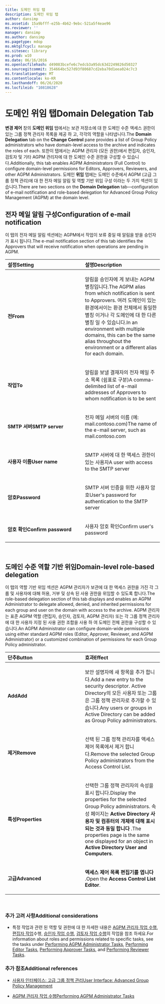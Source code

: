 ```yaml
---
title: 도메인 위임 탭
description: 도메인 위임 탭
author: dansimp
ms.assetid: 15a9bfff-e25b-4b62-9ebc-521a5f4eae96
ms.reviewer: ''
manager: dansimp
ms.author: dansimp
ms.pagetype: mdop
ms.mktglfcycl: manage
ms.sitesec: library
ms.prod: w10
ms.date: 06/16/2016
ms.openlocfilehash: d49083bcefe6c7edcb3a95dc63d2249826d50327
ms.sourcegitcommit: 354664bc527d93f80687cd2eba70d1eea024c7c3
ms.translationtype: MT
ms.contentlocale: ko-KR
ms.lasthandoff: 06/26/2020
ms.locfileid: "10818628"
---
```

# <span data-ttu-id="bd69a-103">도메인 위임 탭</span><span class="sxs-lookup"><span data-stu-id="bd69a-103">Domain Delegation Tab</span></span>


<span data-ttu-id="bd69a-104">**변경 제어** 창의 **도메인 위임** 탭에서는 보관 저장소에 대 한 도메인 수준 액세스 권한이 있는 그룹 정책 관리자 목록을 제공 하 고, 각각의 역할을 나타냅니다.</span><span class="sxs-lookup"><span data-stu-id="bd69a-104">The **Domain Delegation** tab on the **Change Control** pane provides a list of Group Policy administrators who have domain-level access to the archive and indicates the roles of each.</span></span> <span data-ttu-id="bd69a-105">또한이 탭에서는 AGPM 관리자 (모든 권한)에서 편집자, 승인자, 검토자 및 기타 AGPM 관리자에 대 한 도메인 수준 권한을 구성할 수 있습니다.</span><span class="sxs-lookup"><span data-stu-id="bd69a-105">Additionally, this tab enables AGPM Administrators (Full Control) to configure domain-level permissions for Editors, Approvers, Reviewers, and other AGPM Administrators.</span></span> <span data-ttu-id="bd69a-106">도메인 **위임** 탭에는 도메인 수준에서 AGPM (고급 그룹 정책 관리)에 대 한 전자 메일 알림 및 역할 기반 위임 구성 이라는 두 가지 섹션이 있습니다.</span><span class="sxs-lookup"><span data-stu-id="bd69a-106">There are two sections on the **Domain Delegation** tab—configuration of e-mail notification and role-based delegation for Advanced Group Policy Management (AGPM) at the domain level.</span></span>

## <span data-ttu-id="bd69a-107">전자 메일 알림 구성</span><span class="sxs-lookup"><span data-stu-id="bd69a-107">Configuration of e-mail notification</span></span>


<span data-ttu-id="bd69a-108">이 탭의 전자 메일 알림 섹션에는 AGPM에서 작업이 보류 중일 때 알림을 받을 승인자가 표시 됩니다.</span><span class="sxs-lookup"><span data-stu-id="bd69a-108">The e-mail notification section of this tab identifies the Approvers that will receive notification when operations are pending in AGPM.</span></span>

<table>
<colgroup>
<col width="50%" />
<col width="50%" />
</colgroup>
<thead>
<tr class="header">
<th align="left"><span data-ttu-id="bd69a-109">설정</span><span class="sxs-lookup"><span data-stu-id="bd69a-109">Setting</span></span></th>
<th align="left"><span data-ttu-id="bd69a-110">설명</span><span class="sxs-lookup"><span data-stu-id="bd69a-110">Description</span></span></th>
</tr>
</thead>
<tbody>
<tr class="odd">
<td align="left"><p><strong><span data-ttu-id="bd69a-111">전</span><span class="sxs-lookup"><span data-stu-id="bd69a-111">From</span></span></strong></p></td>
<td align="left"><p><span data-ttu-id="bd69a-112">알림을 승인자에 게 보내는 AGPM 별칭입니다.</span><span class="sxs-lookup"><span data-stu-id="bd69a-112">The AGPM alias from which notification is sent to Approvers.</span></span> <span data-ttu-id="bd69a-113">여러 도메인이 있는 환경에서이는 환경 전체에서 동일한 별칭 이거나 각 도메인에 대 한 다른 별칭 일 수 있습니다.</span><span class="sxs-lookup"><span data-stu-id="bd69a-113">In an environment with multiple domains, this can be the same alias throughout the environment or a different alias for each domain.</span></span></p></td>
</tr>
<tr class="even">
<td align="left"><p><strong><span data-ttu-id="bd69a-114">작업</span><span class="sxs-lookup"><span data-stu-id="bd69a-114">To</span></span></strong></p></td>
<td align="left"><p><span data-ttu-id="bd69a-115">알림을 보낼 결재자의 전자 메일 주소 목록 (쉼표로 구분)</span><span class="sxs-lookup"><span data-stu-id="bd69a-115">A comma-delimited list of e-mail addresses of Approvers to whom notification is to be sent</span></span></p></td>
</tr>
<tr class="odd">
<td align="left"><p><strong><span data-ttu-id="bd69a-116">SMTP 서버</span><span class="sxs-lookup"><span data-stu-id="bd69a-116">SMTP server</span></span></strong></p></td>
<td align="left"><p><span data-ttu-id="bd69a-117">전자 메일 서버의 이름 (예: mail.contoso.com)</span><span class="sxs-lookup"><span data-stu-id="bd69a-117">The name of the e-mail server, such as mail.contoso.com</span></span></p></td>
</tr>
<tr class="even">
<td align="left"><p><strong><span data-ttu-id="bd69a-118">사용자 이름</span><span class="sxs-lookup"><span data-stu-id="bd69a-118">User name</span></span></strong></p></td>
<td align="left"><p><span data-ttu-id="bd69a-119">SMTP 서버에 대 한 액세스 권한이 있는 사용자</span><span class="sxs-lookup"><span data-stu-id="bd69a-119">A user with access to the SMTP server</span></span></p></td>
</tr>
<tr class="odd">
<td align="left"><p><strong><span data-ttu-id="bd69a-120">암호</span><span class="sxs-lookup"><span data-stu-id="bd69a-120">Password</span></span></strong></p></td>
<td align="left"><p><span data-ttu-id="bd69a-121">SMTP 서버 인증을 위한 사용자 암호</span><span class="sxs-lookup"><span data-stu-id="bd69a-121">User's password for authentication to the SMTP server</span></span></p></td>
</tr>
<tr class="even">
<td align="left"><p><strong><span data-ttu-id="bd69a-122">암호 확인</span><span class="sxs-lookup"><span data-stu-id="bd69a-122">Confirm password</span></span></strong></p></td>
<td align="left"><p><span data-ttu-id="bd69a-123">사용자 암호 확인</span><span class="sxs-lookup"><span data-stu-id="bd69a-123">Confirm user's password</span></span></p></td>
</tr>
</tbody>
</table>

 

## <span data-ttu-id="bd69a-124">도메인 수준 역할 기반 위임</span><span class="sxs-lookup"><span data-stu-id="bd69a-124">Domain-level role-based delegation</span></span>


<span data-ttu-id="bd69a-125">이 탭의 역할 기반 위임 섹션은 AGPM 관리자가 보관에 대 한 액세스 권한을 가진 각 그룹 및 사용자에 대해 허용, 거부 및 상속 된 사용 권한을 위임할 수 있도록 합니다.</span><span class="sxs-lookup"><span data-stu-id="bd69a-125">The role-based delegation section of this tab displays and enables an AGPM Administrator to delegate allowed, denied, and inherited permissions for each group and user on the domain with access to the archive.</span></span> <span data-ttu-id="bd69a-126">AGPM 관리자는 표준 AGPM 역할 (편집자, 승인자, 검토자, AGPM 관리자) 또는 각 그룹 정책 관리자에 대 한 사용자 지정 된 사용 권한 조합을 사용 하 여 도메인 전체 권한을 구성할 수 있습니다.</span><span class="sxs-lookup"><span data-stu-id="bd69a-126">An AGPM Administrator can configure domain-wide permissions using either standard AGPM roles (Editor, Approver, Reviewer, and AGPM Administrator) or a customized combination of permissions for each Group Policy administrator.</span></span>

<table>
<colgroup>
<col width="50%" />
<col width="50%" />
</colgroup>
<thead>
<tr class="header">
<th align="left"><span data-ttu-id="bd69a-127">단추</span><span class="sxs-lookup"><span data-stu-id="bd69a-127">Button</span></span></th>
<th align="left"><span data-ttu-id="bd69a-128">효과</span><span class="sxs-lookup"><span data-stu-id="bd69a-128">Effect</span></span></th>
</tr>
</thead>
<tbody>
<tr class="odd">
<td align="left"><p><strong><span data-ttu-id="bd69a-129">Add</span><span class="sxs-lookup"><span data-stu-id="bd69a-129">Add</span></span></strong></p></td>
<td align="left"><p><span data-ttu-id="bd69a-130">보안 설명자에 새 항목을 추가 합니다.</span><span class="sxs-lookup"><span data-stu-id="bd69a-130">Add a new entry to the security descriptor.</span></span> <span data-ttu-id="bd69a-131">Active Directory의 모든 사용자 또는 그룹은 그룹 정책 관리자로 추가할 수 있습니다.</span><span class="sxs-lookup"><span data-stu-id="bd69a-131">Any users or groups in Active Directory can be added as Group Policy administrators.</span></span></p></td>
</tr>
<tr class="even">
<td align="left"><p><strong><span data-ttu-id="bd69a-132">제거</span><span class="sxs-lookup"><span data-stu-id="bd69a-132">Remove</span></span></strong></p></td>
<td align="left"><p><span data-ttu-id="bd69a-133">선택 된 그룹 정책 관리자를 액세스 제어 목록에서 제거 합니다.</span><span class="sxs-lookup"><span data-stu-id="bd69a-133">Remove the selected Group Policy administrators from the Access Control List.</span></span></p></td>
</tr>
<tr class="odd">
<td align="left"><p><strong><span data-ttu-id="bd69a-134">특성</span><span class="sxs-lookup"><span data-stu-id="bd69a-134">Properties</span></span></strong></p></td>
<td align="left"><p><span data-ttu-id="bd69a-135">선택한 그룹 정책 관리자의 속성을 표시 합니다.</span><span class="sxs-lookup"><span data-stu-id="bd69a-135">Display the properties for the selected Group Policy administrators.</span></span> <span data-ttu-id="bd69a-136">속성 페이지는 <strong> Active Directory 사용자 및 컴퓨터의 개체에 대해 표시 되는 것과 동일 합니다 </strong> .</span><span class="sxs-lookup"><span data-stu-id="bd69a-136">The properties page is the same one displayed for an object in <strong>Active Directory User and Computers</strong>.</span></span></p></td>
</tr>
<tr class="even">
<td align="left"><p><strong><span data-ttu-id="bd69a-137">고급</span><span class="sxs-lookup"><span data-stu-id="bd69a-137">Advanced</span></span></strong></p></td>
<td align="left"><p><span data-ttu-id="bd69a-138"><strong>액세스 제어 목록 편집기를 엽니다 </strong> .</span><span class="sxs-lookup"><span data-stu-id="bd69a-138">Open the <strong>Access Control List Editor</strong>.</span></span></p></td>
</tr>
</tbody>
</table>

 

### <span data-ttu-id="bd69a-139">추가 고려 사항</span><span class="sxs-lookup"><span data-stu-id="bd69a-139">Additional considerations</span></span>

-   <span data-ttu-id="bd69a-140">특정 작업과 관련 된 역할 및 권한에 대 한 자세한 내용은 [AGPM 관리자 작업 수행](performing-agpm-administrator-tasks.md), [편집자 작업](performing-editor-tasks.md)수행, [승인자 작업 수행](performing-approver-tasks.md), [검토자 작업 수행](performing-reviewer-tasks.md)의 작업을 참조 하세요.</span><span class="sxs-lookup"><span data-stu-id="bd69a-140">For information about roles and permissions related to specific tasks, see the tasks under [Performing AGPM Administrator Tasks](performing-agpm-administrator-tasks.md), [Performing Editor Tasks](performing-editor-tasks.md), [Performing Approver Tasks](performing-approver-tasks.md), and [Performing Reviewer Tasks](performing-reviewer-tasks.md).</span></span>

### <span data-ttu-id="bd69a-141">추가 참조</span><span class="sxs-lookup"><span data-stu-id="bd69a-141">Additional references</span></span>

-   [<span data-ttu-id="bd69a-142">사용자 인터페이스: 고급 그룹 정책 관리</span><span class="sxs-lookup"><span data-stu-id="bd69a-142">User Interface: Advanced Group Policy Management</span></span>](user-interface-advanced-group-policy-management.md)

-   [<span data-ttu-id="bd69a-143">AGPM 관리자 작업 수행</span><span class="sxs-lookup"><span data-stu-id="bd69a-143">Performing AGPM Administrator Tasks</span></span>](performing-agpm-administrator-tasks.md)

 

 





